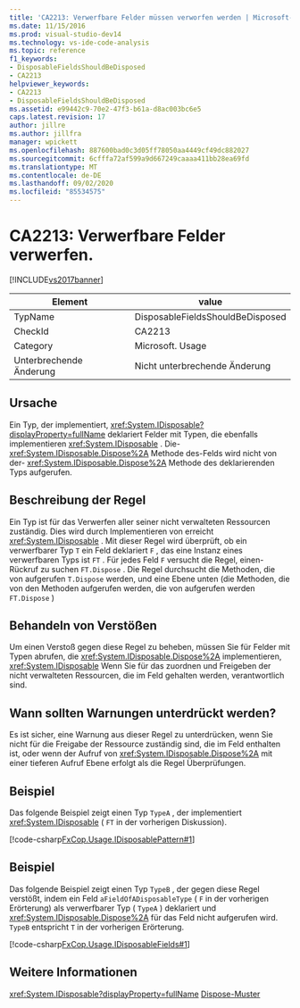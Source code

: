 ```yaml
---
title: 'CA2213: Verwerfbare Felder müssen verworfen werden | Microsoft-Dokumentation'
ms.date: 11/15/2016
ms.prod: visual-studio-dev14
ms.technology: vs-ide-code-analysis
ms.topic: reference
f1_keywords:
- DisposableFieldsShouldBeDisposed
- CA2213
helpviewer_keywords:
- CA2213
- DisposableFieldsShouldBeDisposed
ms.assetid: e99442c9-70e2-47f3-b61a-d8ac003bc6e5
caps.latest.revision: 17
author: jillre
ms.author: jillfra
manager: wpickett
ms.openlocfilehash: 887600bad0c3d05ff78050aa4449cf49dc882027
ms.sourcegitcommit: 6cfffa72af599a9d667249caaaa411bb28ea69fd
ms.translationtype: MT
ms.contentlocale: de-DE
ms.lasthandoff: 09/02/2020
ms.locfileid: "85534575"
---
```

# <a name="ca2213-disposable-fields-should-be-disposed"></a>CA2213: Verwerfbare Felder verwerfen.
[!INCLUDE[vs2017banner](../includes/vs2017banner.md)]

|Element|value|
|-|-|
|TypName|DisposableFieldsShouldBeDisposed|
|CheckId|CA2213|
|Category|Microsoft. Usage|
|Unterbrechende Änderung|Nicht unterbrechende Änderung|

## <a name="cause"></a>Ursache
 Ein Typ, der implementiert, <xref:System.IDisposable?displayProperty=fullName> deklariert Felder mit Typen, die ebenfalls implementieren <xref:System.IDisposable> . Die- <xref:System.IDisposable.Dispose%2A> Methode des-Felds wird nicht von der- <xref:System.IDisposable.Dispose%2A> Methode des deklarierenden Typs aufgerufen.

## <a name="rule-description"></a>Beschreibung der Regel
 Ein Typ ist für das Verwerfen aller seiner nicht verwalteten Ressourcen zuständig. Dies wird durch Implementieren von erreicht <xref:System.IDisposable> . Mit dieser Regel wird überprüft, ob ein verwerfbarer Typ `T` ein Feld deklariert `F` , das eine Instanz eines verwerfbaren Typs ist `FT` . Für jedes Feld `F` versucht die Regel, einen-Rückruf zu suchen `FT.Dispose` . Die Regel durchsucht die Methoden, die von aufgerufen `T.Dispose` werden, und eine Ebene unten (die Methoden, die von den Methoden aufgerufen werden, die von aufgerufen werden `FT.Dispose` )

## <a name="how-to-fix-violations"></a>Behandeln von Verstößen
 Um einen Verstoß gegen diese Regel zu beheben, müssen Sie für Felder mit Typen abrufen, die <xref:System.IDisposable.Dispose%2A> implementieren, <xref:System.IDisposable> Wenn Sie für das zuordnen und Freigeben der nicht verwalteten Ressourcen, die im Feld gehalten werden, verantwortlich sind.

## <a name="when-to-suppress-warnings"></a>Wann sollten Warnungen unterdrückt werden?
 Es ist sicher, eine Warnung aus dieser Regel zu unterdrücken, wenn Sie nicht für die Freigabe der Ressource zuständig sind, die im Feld enthalten ist, oder wenn der Aufruf von <xref:System.IDisposable.Dispose%2A> mit einer tieferen Aufruf Ebene erfolgt als die Regel Überprüfungen.

## <a name="example"></a>Beispiel
 Das folgende Beispiel zeigt einen Typ `TypeA` , der implementiert <xref:System.IDisposable> ( `FT` in der vorherigen Diskussion).

 [!code-csharp[FxCop.Usage.IDisposablePattern#1](../snippets/csharp/VS_Snippets_CodeAnalysis/FxCop.Usage.IDisposablePattern/cs/FxCop.Usage.IDisposablePattern.cs#1)]

## <a name="example"></a>Beispiel
 Das folgende Beispiel zeigt einen Typ `TypeB` , der gegen diese Regel verstößt, indem ein Feld `aFieldOfADisposableType` ( `F` in der vorherigen Erörterung) als verwerfbarer Typ ( `TypeA` ) deklariert und <xref:System.IDisposable.Dispose%2A> für das Feld nicht aufgerufen wird. `TypeB` entspricht `T` in der vorherigen Erörterung.

 [!code-csharp[FxCop.Usage.IDisposableFields#1](../snippets/csharp/VS_Snippets_CodeAnalysis/FxCop.Usage.IDisposableFields/cs/FxCop.Usage.IDisposableFields.cs#1)]

## <a name="see-also"></a>Weitere Informationen
 <xref:System.IDisposable?displayProperty=fullName> [Dispose-Muster](https://msdn.microsoft.com/library/31a6c13b-d6a2-492b-9a9f-e5238c983bcb)
